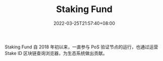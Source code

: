 ﻿---
weight: 
title: "Staking Fund"
description: "Staking Fund 自 2018 年初以来，一直参与 PoS 验证节点的运行，也通过运营 Stake ID 区块链查询浏览器，为生态系统做出贡献"
date: 2022-03-25T21:57:40+08:00
lastmod: 2022-03-25T16:45:40+08:00
draft: false
authors: ["Metabd"]
featuredImage: "staking-fund.jpg"
link: ""
tags: ["区块链浏览器","Staking Fund"]
categories: ["navigation"]
navigation: ["区块链浏览器"]
lightgallery: true
toc: true
pinned: false
recommend: false
recommend1: false
---
Staking Fund 自 2018 年初以来，一直参与 PoS 验证节点的运行，也通过运营 Stake ID 区块链查询浏览器，为生态系统做出贡献。
